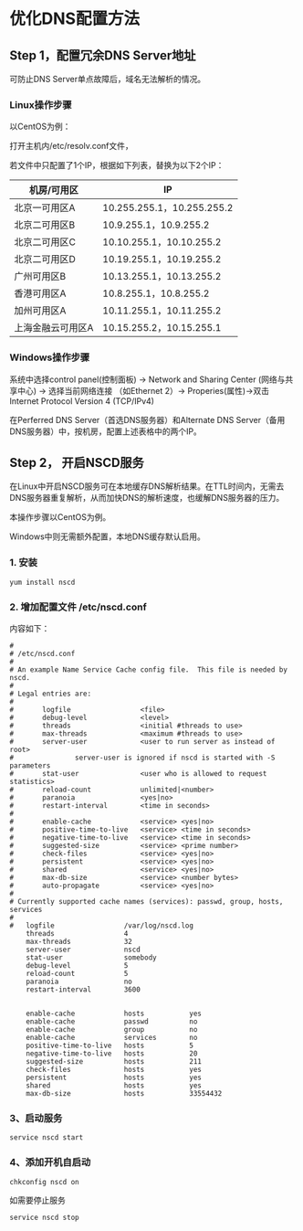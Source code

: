 

# 优化DNS配置方法

## Step 1，配置冗余DNS Server地址

可防止DNS Server单点故障后，域名无法解析的情况。

### Linux操作步骤

以CentOS为例：

打开主机内/etc/resolv.conf文件，

若文件中只配置了1个IP，根据如下列表，替换为以下2个IP：

| 机房/可用区    | IP                        |
| --------- | ------------------------- |
| 北京一可用区A   | 10.255.255.1，10.255.255.2 |
| 北京二可用区B   | 10.9.255.1，10.9.255.2     |
| 北京二可用区C   | 10.10.255.1，10.10.255.2   |
| 北京二可用区D   | 10.19.255.1，10.19.255.2   |
| 广州可用区B    | 10.13.255.1，10.13.255.2   |
| 香港可用区A    | 10.8.255.1，10.8.255.2     |
| 加州可用区A    | 10.11.255.1，10.11.255.2   |
| 上海金融云可用区A | 10.15.255.2，10.15.255.1   |

### Windows操作步骤

系统中选择control panel(控制面板) -\> Network and Sharing Center (网络与共享中心) -\>
选择当前网络连接 （如Ethernet 2）-\> Properies(属性)-\>双击Internet Protocol
Version 4 (TCP/IPv4)

在Perferred DNS Server（首选DNS服务器）和Alternate DNS
Server（备用DNS服务器）中，按机房，配置上述表格中的两个IP。

## Step 2， 开启NSCD服务

在Linux中开启NSCD服务可在本地缓存DNS解析结果。在TTL时间内，无需去DNS服务器重复解析，从而加快DNS的解析速度，也缓解DNS服务器的压力。

本操作步骤以CentOS为例。

Windows中则无需额外配置，本地DNS缓存默认启用。

### 1\. 安装

    yum install nscd

### 2\. 增加配置文件 /etc/nscd.conf

内容如下：

```
#
# /etc/nscd.conf
#
# An example Name Service Cache config file.  This file is needed by nscd.
#
# Legal entries are:
#
#       logfile                 <file>
#       debug-level             <level>
#       threads                 <initial #threads to use>
#       max-threads             <maximum #threads to use>
#       server-user             <user to run server as instead of root>
#               server-user is ignored if nscd is started with -S parameters
#       stat-user               <user who is allowed to request statistics>
#       reload-count            unlimited|<number>
#       paranoia                <yes|no>
#       restart-interval        <time in seconds>
#
#       enable-cache            <service> <yes|no>
#       positive-time-to-live   <service> <time in seconds>
#       negative-time-to-live   <service> <time in seconds>
#       suggested-size          <service> <prime number>
#       check-files             <service> <yes|no>
#       persistent              <service> <yes|no>
#       shared                  <service> <yes|no>
#       max-db-size             <service> <number bytes>
#       auto-propagate          <service> <yes|no>
#
# Currently supported cache names (services): passwd, group, hosts, services
#
#   logfile                 /var/log/nscd.log
    threads                 4
    max-threads             32
    server-user             nscd
    stat-user               somebody
    debug-level             5
    reload-count            5
    paranoia                no
    restart-interval        3600


    enable-cache            hosts           yes
    enable-cache            passwd          no
    enable-cache            group           no
    enable-cache            services        no
    positive-time-to-live   hosts           5
    negative-time-to-live   hosts           20
    suggested-size          hosts           211
    check-files             hosts           yes
    persistent              hosts           yes
    shared                  hosts           yes
    max-db-size             hosts           33554432
```

### 3、启动服务

    service nscd start

### 4、添加开机自启动

    chkconfig nscd on

如需要停止服务

    service nscd stop

